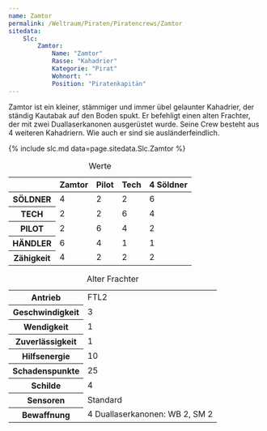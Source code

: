 ```yaml
---
name: Zamtor
permalink: /Weltraum/Piraten/Piratencrews/Zamtor
sitedata:
    Slc:
        Zamtor:
            Name: "Zamtor"
            Rasse: "Kahadrier"
            Kategorie: "Pirat"
            Wohnort: ""
            Position: "Piratenkapitän"
---
```


Zamtor ist ein kleiner, stämmiger und immer übel gelaunter Kahadrier, der ständig Kautabak auf den Boden spukt. Er befehligt einen alten Frachter, der mit zwei Duallaserkanonen ausgerüstet wurde. Seine Crew besteht aus 4 weiteren Kahadriern. Wie auch er sind sie ausländerfeindlich.

{% include slc.md data=page.sitedata.Slc.Zamtor %}

<table>
<caption>Werte</caption>
<thead>
<tr><th> </th><th>Zamtor</th><th>Pilot</th><th>Tech</th><th>4 Söldner</th></tr>
</thead>
<tbody>
<tr><th>SÖLDNER</th><td>4</td><td>2</td><td>2</td><td>6</td></tr>
<tr><th>TECH</th><td>2</td><td>2</td><td>6</td><td>4</td></tr>
<tr><th>PILOT</th><td>2</td><td>6</td><td>4</td><td>2</td></tr>
<tr><th>HÄNDLER</th><td>6</td><td>4</td><td>1</td><td>1</td></tr>
<tr><th>Zähigkeit</th><td>4</td><td>2</td><td>2</td><td>2</td></tr>
</tbody>
</table>

<table>
<caption>Alter Frachter</caption>
<tbody>
<tr><th>Antrieb</th><td>FTL2</td></tr>
<tr><th>Geschwindigkeit</th><td>3</td></tr>
<tr><th>Wendigkeit</th><td>1</td></tr>
<tr><th>Zuverlässigkeit</th><td>1</td></tr>
<tr><th>Hilfsenergie</th><td>10</td></tr>
<tr><th>Schadenspunkte</th><td>25</td></tr>
<tr><th>Schilde</th><td>4</td></tr>
<tr><th>Sensoren</th><td>Standard</td></tr>
<tr><th>Bewaffnung</th><td>4 Duallaserkanonen: WB 2, SM 2</td></tr>
</tbody>
</table>
